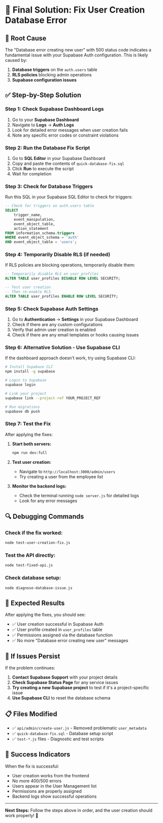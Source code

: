 # 🔧 Final Solution: Fix User Creation Database Error

## 🚨 **Root Cause**
The "Database error creating new user" with 500 status code indicates a fundamental issue with your Supabase Auth configuration. This is likely caused by:

1. **Database triggers** on the `auth.users` table
2. **RLS policies** blocking admin operations
3. **Supabase configuration issues**

## ✅ **Step-by-Step Solution**

### **Step 1: Check Supabase Dashboard Logs**
1. Go to your **Supabase Dashboard**
2. Navigate to **Logs** → **Auth Logs**
3. Look for detailed error messages when user creation fails
4. Note any specific error codes or constraint violations

### **Step 2: Run the Database Fix Script**
1. Go to **SQL Editor** in your Supabase Dashboard
2. Copy and paste the contents of `quick-database-fix.sql`
3. Click **Run** to execute the script
4. Wait for completion

### **Step 3: Check for Database Triggers**
Run this SQL in your Supabase SQL Editor to check for triggers:

```sql
-- Check for triggers on auth.users table
SELECT 
    trigger_name,
    event_manipulation,
    event_object_table,
    action_statement
FROM information_schema.triggers 
WHERE event_object_schema = 'auth' 
AND event_object_table = 'users';
```

### **Step 4: Temporarily Disable RLS (if needed)**
If RLS policies are blocking operations, temporarily disable them:

```sql
-- Temporarily disable RLS on user_profiles
ALTER TABLE user_profiles DISABLE ROW LEVEL SECURITY;

-- Test user creation
-- Then re-enable RLS
ALTER TABLE user_profiles ENABLE ROW LEVEL SECURITY;
```

### **Step 5: Check Supabase Auth Settings**
1. Go to **Authentication** → **Settings** in your Supabase Dashboard
2. Check if there are any custom configurations
3. Verify that admin user creation is enabled
4. Check if there are any email templates or hooks causing issues

### **Step 6: Alternative Solution - Use Supabase CLI**
If the dashboard approach doesn't work, try using Supabase CLI:

```bash
# Install Supabase CLI
npm install -g supabase

# Login to Supabase
supabase login

# Link your project
supabase link --project-ref YOUR_PROJECT_REF

# Run migrations
supabase db push
```

### **Step 7: Test the Fix**
After applying the fixes:

1. **Start both servers:**
   ```bash
   npm run dev:full
   ```

2. **Test user creation:**
   - Navigate to `http://localhost:3000/admin/users`
   - Try creating a user from the employee list

3. **Monitor the backend logs:**
   - Check the terminal running `node server.js` for detailed logs
   - Look for any error messages

## 🔍 **Debugging Commands**

### **Check if the fix worked:**
```bash
node test-user-creation-fix.js
```

### **Test the API directly:**
```bash
node test-fixed-api.js
```

### **Check database setup:**
```bash
node diagnose-database-issue.js
```

## 🎯 **Expected Results**

After applying the fixes, you should see:
- ✅ User creation successful in Supabase Auth
- ✅ User profile created in `user_profiles` table
- ✅ Permissions assigned via the database function
- ✅ No more "Database error creating new user" messages

## 🚨 **If Issues Persist**

If the problem continues:

1. **Contact Supabase Support** with your project details
2. **Check Supabase Status Page** for any service issues
3. **Try creating a new Supabase project** to test if it's a project-specific issue
4. **Use Supabase CLI** to reset the database schema

## 📋 **Files Modified**

- ✅ `api/admin/create-user.js` - Removed problematic `user_metadata`
- ✅ `quick-database-fix.sql` - Database setup script
- ✅ `test-*.js` files - Diagnostic and test scripts

## 🎉 **Success Indicators**

When the fix is successful:
- User creation works from the frontend
- No more 400/500 errors
- Users appear in the User Management list
- Permissions are properly assigned
- Backend logs show successful operations

---

**Next Steps:** Follow the steps above in order, and the user creation should work properly! 🚀 